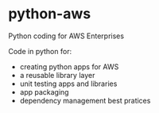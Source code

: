 # python-aws
Python coding for AWS Enterprises

Code in python for:
- creating python apps for AWS
- a reusable library layer
- unit testing apps and libraries
- app packaging
- dependency management best pratices
